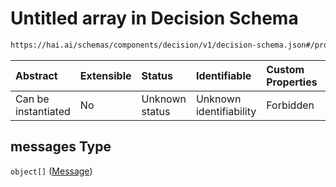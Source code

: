# Untitled array in Decision Schema

```txt
https://hai.ai/schemas/components/decision/v1/decision-schema.json#/properties/messages
```



| Abstract            | Extensible | Status         | Identifiable            | Custom Properties | Additional Properties | Access Restrictions | Defined In                                                                                                 |
| :------------------ | :--------- | :------------- | :---------------------- | :---------------- | :-------------------- | :------------------ | :--------------------------------------------------------------------------------------------------------- |
| Can be instantiated | No         | Unknown status | Unknown identifiability | Forbidden         | Allowed               | none                | [decision.schema.json\*](../../schemas/components/decision/v1/decision.schema.json "open original schema") |

## messages Type

`object[]` ([Message](message.md))
